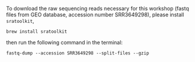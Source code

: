 To download the raw sequencing reads necessary for this workshop (fastq files from GEO database, accession number SRR3649298), please install `sratoolkit`,
```
brew install sratoolkit
```
then run the following command in the terminal:
```
fastq-dump --accession SRR3649298 --split-files --gzip
```
